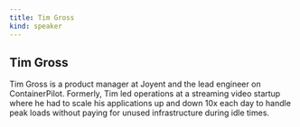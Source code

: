 ```yaml
---
title: Tim Gross
kind: speaker
---
```


## Tim Gross

Tim Gross is a product manager at Joyent and the lead engineer on
ContainerPilot. Formerly, Tim led operations at a streaming video startup where
he had to scale his applications up and down 10x each day to handle peak loads
without paying for unused infrastructure during idle times.
